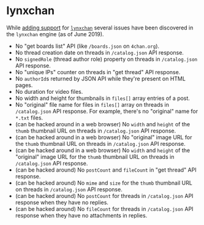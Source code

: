# lynxchan

While [adding support](http://lynxhub.com/lynxchan/res/722.html#q984) for [`lynxchan`](https://gitgud.io/LynxChan/LynxChan) several issues have been discovered in the `lynxchan` engine (as of June 2019).

* No "get boards list" API (like `/boards.json` on `4chan.org`).
* No thread creation date on threads in `/catalog.json` API response.
* No `signedRole` (thread author role) property on threads in `/catalog.json` API response.
* No "unique IPs" counter on threads in "get thread" API response.
* No `authorId`s returned by JSON API while they're present on HTML pages.
* No duration for video files.
* No width and height for thumbnails in `files[]` array entries of a post.
* No "original" file name for files in `files[]` array  on threads in `/catalog.json` API response. For example, there's no "original" name for `*.txt` files.
* (can be hacked around in a web browser) No `width` and `height` of the `thumb` thumbnail URL on threads in `/catalog.json` API response.
* (can be hacked around in a web browser) No "original" image URL for the `thumb` thumbnail URL on threads in `/catalog.json` API response.
* (can be hacked around in a web browser) No `width` and `height` of the "original" image URL for the `thumb` thumbnail URL on threads in `/catalog.json` API response.
* (can be hacked around) No `postCount` and `fileCount` in "get thread" API response.
* (can be hacked around) No `mime` and `size` for the `thumb` thumbnail URL on threads in `/catalog.json` API response.
* (can be hacked around) No `postCount` for threads in `/catalog.json` API response when they have no replies.
* (can be hacked around) No `fileCount` for threads in `/catalog.json` API response when they have no attachments in replies.